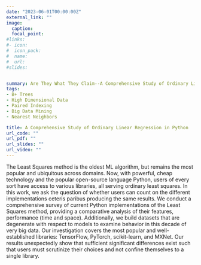 ```yaml
---
date: "2023-06-01T00:00:00Z"
external_link: ""
image:
  caption: 
  focal_point: 
#links:
#- icon: 
#  icon_pack: 
#  name: 
#  url: 
#slides: 


summary: Are They What They Claim--A Comprehensive Study of Ordinary Linear Regression Among the Top Machine Learning Libraries in Python
tags:
- B+ Trees
- High Dimensional Data 
- Paired Indexing
- Big Data Mining
- Nearest Neighbors

title: A Comprehensive Study of Ordinary Linear Regression in Python
url_code: ""
url_pdf: ""
url_slides: ""
url_video: ""
---
```

The Least Squares method is the oldest ML algorithm, but remains the most popular and ubiquitous across domains. Now, with powerful, cheap technology and the popular open-source language Python, users of every sort have access to various libraries, all serving ordinary least squares. In this work, we ask the question of whether users can count on the different implementations ceteris paribus producing the same results. We conduct a comprehensive survey of current Python implementations of the Least Squares method, providing a comparative analysis of their features, performance (time and space). Additionally, we build datasets that are degenerate with respect to models to examine behavior in this decade of very big data. Our investigation covers the most popular and well-established libraries: TensorFlow, PyTorch, scikit-learn, and MXNet. Our results unexpectedly show that sufficient significant differences exist such that users must scrutinize their choices and not confine themselves to a single library.   